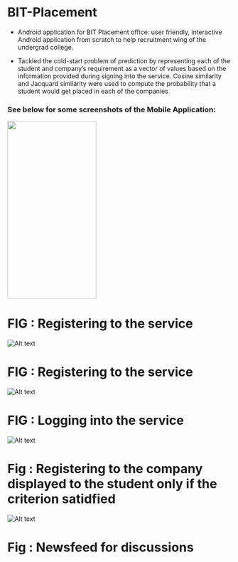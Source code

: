 # BIT-Placement
- Android application for BIT Placement office: user friendly, interactive Android application from scratch to help recruitment wing of the undergrad college.

- Tackled the cold-start problem of prediction by representing each of the student and company’s requirement as a vector of values based on the information provided during signing into the service. Cosine similarity and Jacquard similarity were used to compute the probability that a student would get placed in each of the companies

### See below for some screenshots of the Mobile Application:

<img src = "Screenshot_2017-04-03-14-53-32.png" width="200" height="400"/>
<h1>FIG : Registering to the service</h1>

![Alt text](Screenshot_2017-04-03-14-53-36.png?raw=true "Title")

<h1> FIG :  Registering to the service</h1>

![Alt text](Screenshot_2017-04-03-14-53-23.png?raw=true "Title")

<h1> FIG : Logging into the service </h1>

![Alt text](Screenshot_2017-04-03-16-07-09.png?raw=true "Title")

<h1> Fig : Registering to the company displayed to the student only if the criterion satidfied </h1>

![Alt text](Screenshot_2017-04-03-14-52-40.png?raw=true "Title")

<h1> Fig : Newsfeed for discussions</h1>

